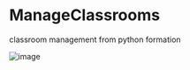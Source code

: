 # ManageClassrooms
classroom management from python formation


![image](https://user-images.githubusercontent.com/16656764/194314715-7b8c4047-a507-4933-861f-370062d9c3f1.png)
